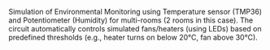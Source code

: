 Simulation of Environmental Monitoring using Temperature sensor (TMP36) and Potentiometer (Humidity) for multi-rooms (2 rooms in this case). The circuit automatically controls simulated fans/heaters (using LEDs) based on predefined thresholds (e.g., heater turns on below 20°C, fan above 30°C).
